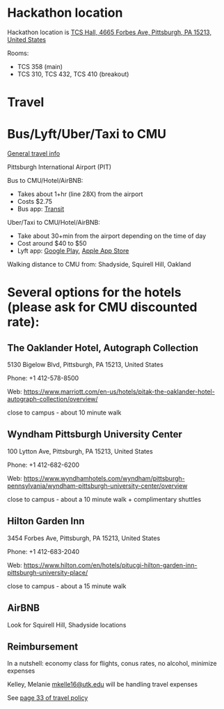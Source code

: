 # Hackathon location

Hackathon location is [TCS Hall, 4665 Forbes Ave, Pittsburgh, PA 15213, United States](https://goo.gl/maps/KhCkd8JmjbwhDzVu8)
   
Rooms:
- TCS 358 (main)
- TCS 310, TCS 432, TCS 410 (breakout)

# Travel

Bus/Lyft/Uber/Taxi to CMU
=======
[General travel info](https://www.cmu.edu/visit/) 

Pittsburgh International Airport (PIT)

Bus to CMU/Hotel/AirBNB:
- Takes about 1+hr (line 28X) from the airport
- Costs $2.75
- Bus app: [Transit](https://transit.app)

Uber/Taxi to CMU/Hotel/AirBNB:
- Take about 30+min from the airport depending on the time of day
- Cost around $40 to $50
- Lyft app: [Google Play](https://play.google.com/store/apps/details?id=me.lyft.android&hl=en&gl=US), [Apple App Store](https://apps.apple.com/us/app/lyft/id529379082)

Walking distance to CMU from: Shadyside, Squirell Hill, Oakland


# Several options for the hotels (please ask for CMU discounted rate):

## The Oaklander Hotel, Autograph Collection
5130 Bigelow Blvd, Pittsburgh, PA 15213, United States

Phone: +1 412-578-8500

Web: https://www.marriott.com/en-us/hotels/pitak-the-oaklander-hotel-autograph-collection/overview/

close to campus - about 10 minute walk


## Wyndham Pittsburgh University Center
100 Lytton Ave, Pittsburgh, PA 15213, United States

Phone: +1 412-682-6200

Web: https://www.wyndhamhotels.com/wyndham/pittsburgh-pennsylvania/wyndham-pittsburgh-university-center/overview
  
close to campus - about a 10 minute walk + complimentary shuttles  


## Hilton Garden Inn
3454 Forbes Ave, Pittsburgh, PA 15213, United States

Phone: +1 412-683-2040

Web: https://www.hilton.com/en/hotels/pitucgi-hilton-garden-inn-pittsburgh-university-place/

close to campus - about a 15 minute walk


## AirBNB
 
Look for Squirell Hill, Shadyside locations
 
 
## Reimbursement

In a nutshell: economy class for flights, conus rates, no alcohol, minimize expenses

Kelley, Melanie <mkelle16@utk.edu> will be handling travel expenses

See [page 33 of travel policy](https://universitytennessee.policytech.com/dotNet/documents/?docid=779&public=true)
